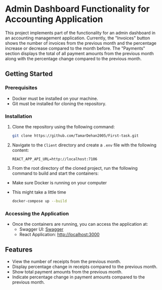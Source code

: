 # Admin Dashboard Functionality for Accounting Application

This project implements part of the functionality for an admin dashboard in an accounting management application. Currently, the "Invoices" button shows the number of invoices from the previous month and the percentage increase or decrease compared to the month before. The "Payments" section displays the total of all payment amounts from the previous month along with the percentage change compared to the previous month.
## Getting Started

### Prerequisites

- Docker must be installed on your machine.
- Git must be installed for cloning the repository.

### Installation

1. Clone the repository using the following command:

   ```bash
   git clone https://github.com/TamarDehan2005/First-task.git
   ```

2. Navigate to the `Client` directory and create a `.env` file with the following content:

   ```plaintext
   REACT_APP_API_URL=http://localhost:7106
   ```

3. From the root directory of the cloned project, run the following command to build and start the containers:
- Make sure Docker is running on your computer
- This might take a little time

   ```bash
   docker-compose up --build
   ```

### Accessing the Application

- Once the containers are running, you can access the application at:
  - Swagger UI: [Swagger](http://localhost:7106/swagger/index.html)
  - React Application: [http://localhost:3000](http://localhost:3000)

## Features

- View the number of receipts from the previous month.
- Display percentage change in receipts compared to the previous month.
- Show total payment amounts from the previous month.
- Indicate percentage change in payment amounts compared to the previous month.
